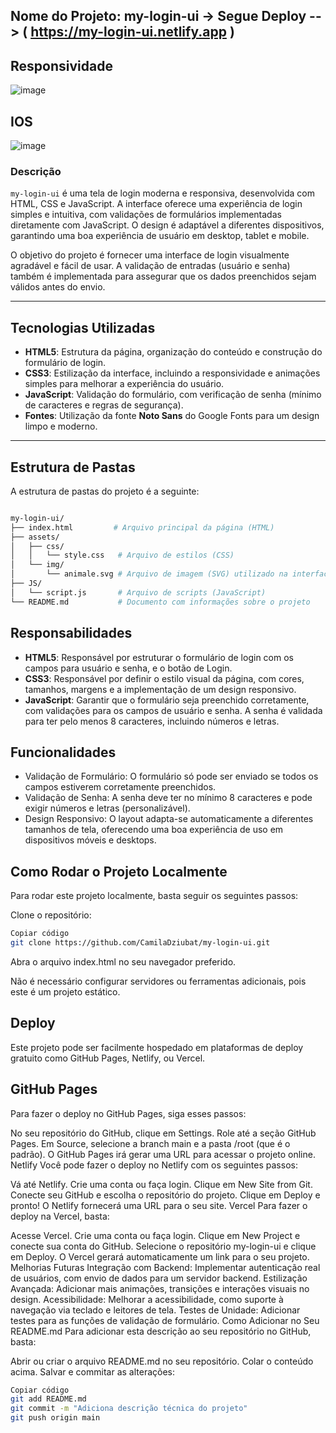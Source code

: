 ## Nome do Projeto: my-login-ui -> Segue Deploy --> ( https://my-login-ui.netlify.app )

## Responsividade

![image](https://github.com/user-attachments/assets/ed90cb98-3796-45e7-ae75-118d679a32b7)

## IOS
![image](https://github.com/user-attachments/assets/d8a7911d-39ad-4e80-b53b-15efe02d1194)


### Descrição

`my-login-ui` é uma tela de login moderna e responsiva, desenvolvida com HTML, CSS e JavaScript. A interface oferece uma experiência de login simples e intuitiva, com validações de formulários implementadas diretamente com JavaScript. O design é adaptável a diferentes dispositivos, garantindo uma boa experiência de usuário em desktop, tablet e mobile.

O objetivo do projeto é fornecer uma interface de login visualmente agradável e fácil de usar. A validação de entradas (usuário e senha) também é implementada para assegurar que os dados preenchidos sejam válidos antes do envio.

---

## Tecnologias Utilizadas

- **HTML5**: Estrutura da página, organização do conteúdo e construção do formulário de login.
- **CSS3**: Estilização da interface, incluindo a responsividade e animações simples para melhorar a experiência do usuário.
- **JavaScript**: Validação do formulário, com verificação de senha (mínimo de caracteres e regras de segurança).
- **Fontes**: Utilização da fonte **Noto Sans** do Google Fonts para um design limpo e moderno.

---

## Estrutura de Pastas




A estrutura de pastas do projeto é a seguinte:

```bash

my-login-ui/
├── index.html         # Arquivo principal da página (HTML)
├── assets/
│   ├── css/
│   │   └── style.css   # Arquivo de estilos (CSS)
│   └── img/
│       └── animale.svg # Arquivo de imagem (SVG) utilizado na interface
├── JS/
│   └── script.js       # Arquivo de scripts (JavaScript)
└── README.md           # Documento com informações sobre o projeto

```

## Responsabilidades
- **HTML5**: Responsável por estruturar o formulário de login com os campos para usuário e senha, e o botão de Login.
- **CSS3**: Responsável por definir o estilo visual da página, com cores, tamanhos, margens e a implementação de um design responsivo.
- **JavaScript**: Garantir que o formulário seja preenchido corretamente, com validações para os campos de usuário e senha. A senha é validada para ter pelo menos 8 caracteres, incluindo números e letras.
## Funcionalidades
- Validação de Formulário: O formulário só pode ser enviado se todos os campos estiverem corretamente preenchidos.
- Validação de Senha: A senha deve ter no mínimo 8 caracteres e pode exigir números e letras (personalizável).
- Design Responsivo: O layout adapta-se automaticamente a diferentes tamanhos de tela, oferecendo uma boa experiência de uso em dispositivos móveis e desktops.

## Como Rodar o Projeto Localmente
Para rodar este projeto localmente, basta seguir os seguintes passos:

Clone o repositório:

```bash
Copiar código
git clone https://github.com/CamilaDziubat/my-login-ui.git
```
Abra o arquivo index.html no seu navegador preferido.

Não é necessário configurar servidores ou ferramentas adicionais, pois este é um projeto estático.

## Deploy
Este projeto pode ser facilmente hospedado em plataformas de deploy gratuito como GitHub Pages, Netlify, ou Vercel.

## GitHub Pages
Para fazer o deploy no GitHub Pages, siga esses passos:

No seu repositório do GitHub, clique em Settings.
Role até a seção GitHub Pages.
Em Source, selecione a branch main e a pasta /root (que é o padrão).
O GitHub Pages irá gerar uma URL para acessar o projeto online.
Netlify
Você pode fazer o deploy no Netlify com os seguintes passos:

Vá até Netlify.
Crie uma conta ou faça login.
Clique em New Site from Git.
Conecte seu GitHub e escolha o repositório do projeto.
Clique em Deploy e pronto! O Netlify fornecerá uma URL para o seu site.
Vercel
Para fazer o deploy na Vercel, basta:

Acesse Vercel.
Crie uma conta ou faça login.
Clique em New Project e conecte sua conta do GitHub.
Selecione o repositório my-login-ui e clique em Deploy.
O Vercel gerará automaticamente um link para o seu projeto.
Melhorias Futuras
Integração com Backend: Implementar autenticação real de usuários, com envio de dados para um servidor backend.
Estilização Avançada: Adicionar mais animações, transições e interações visuais no design.
Acessibilidade: Melhorar a acessibilidade, como suporte à navegação via teclado e leitores de tela.
Testes de Unidade: Adicionar testes para as funções de validação de formulário.
Como Adicionar no Seu README.md
Para adicionar esta descrição ao seu repositório no GitHub, basta:

Abrir ou criar o arquivo README.md no seu repositório.
Colar o conteúdo acima.
Salvar e commitar as alterações:
```bash
Copiar código
git add README.md
git commit -m "Adiciona descrição técnica do projeto"
git push origin main
```
